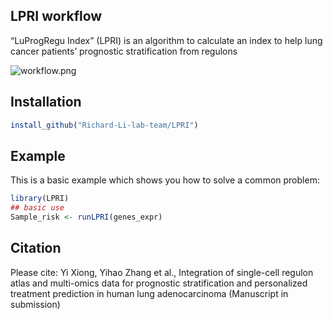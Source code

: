 
## LPRI workflow

<!-- badges: start -->
<!-- badges: end -->

“LuProgRegu Index” (LPRI) is an algorithm to calculate an index to help lung cancer patients’ prognostic stratification from regulons

![workflow.png](https://github.com/Richard-Li-lab-team/LPRI/blob/master/pic/workflow.png?raw=true)

## Installation

``` r
install_github("Richard-Li-lab-team/LPRI")
```

## Example

This is a basic example which shows you how to solve a common problem:

``` r
library(LPRI)
## basic use
Sample_risk <- runLPRI(genes_expr)
```

## Citation
Please cite:
Yi Xiong, Yihao Zhang et al., Integration of single-cell regulon atlas and multi-omics data for prognostic stratification and personalized treatment prediction in human lung adenocarcinoma (Manuscript in submission)

